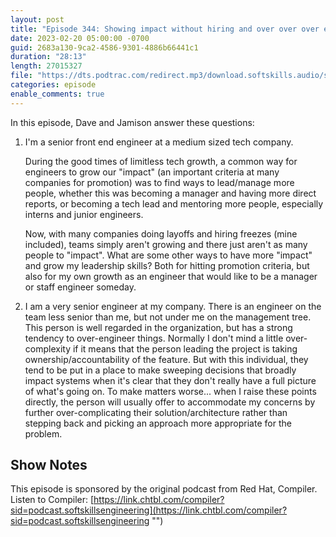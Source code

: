 ```yaml
---
layout: post
title: "Episode 344: Showing impact without hiring and over over over engineering"
date: 2023-02-20 05:00:00 -0700
guid: 2683a130-9ca2-4586-9301-4886b66441c1
duration: "28:13"
length: 27015327
file: "https://dts.podtrac.com/redirect.mp3/download.softskills.audio/sse-344.mp3"
categories: episode
enable_comments: true
---
```


In this episode, Dave and Jamison answer these questions:

1. I'm a senior front end engineer at a medium sized tech company.
   
   During the good times of limitless tech growth, a common way for engineers to grow our "impact" (an important criteria at many companies for promotion) was to find ways to lead/manage more people, whether this was becoming a manager and having more direct reports, or becoming a tech lead and mentoring more people, especially interns and junior engineers.
   
   Now, with many companies doing layoffs and hiring freezes (mine included), teams simply aren't growing and there just aren't as many people to "impact". What are some other ways to have more "impact" and grow my leadership skills? Both for hitting promotion criteria, but also for my own growth as an engineer that would like to be a manager or staff engineer someday.

2. I am a very senior engineer at my company. There is an engineer on the team less senior than me, but not under me on the management tree. This person is well regarded in the organization, but has a strong tendency to over-engineer things. Normally I don't mind a little over-complexity if it means that the person leading the project is taking ownership/accountability of the feature. But with this individual, they tend to be put in a place to make sweeping decisions that broadly impact systems when it's clear that they don't really have a full picture of what's going on. To make matters worse... when I raise these points directly, the person will usually offer to accommodate my concerns by further over-complicating their solution/architecture rather than stepping back and picking an approach more appropriate for the problem.

## Show Notes
This episode is sponsored by the original podcast from Red Hat, Compiler. Listen to Compiler: [https://link.chtbl.com/compiler?sid=podcast.softskillsengineering](https://link.chtbl.com/compiler?sid=podcast.softskillsengineering "‌")
